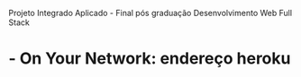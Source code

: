Projeto Integrado Aplicado - Final pós graduação Desenvolvimento Web Full Stack
 # - On Your Network:  endereço heroku
